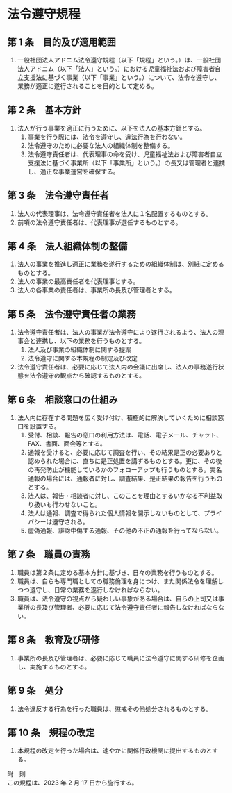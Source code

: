 # 法令遵守規程

## 第 1 条　目的及び適用範囲

1. 一般社団法人アドニム法令遵守規程（以下「規程」という。）は、一般社団法人アドニム（以下「法人」という。）における児童福祉法および障害者自立支援法に基づく事業（以下「事業」という。）について、法令を遵守し、業務が適正に遂行されることを目的として定める。

## 第 2 条　基本方針

1. 法人が行う事業を適正に行うために、以下を法人の基本方針とする。
   1. 事業を行う際には、法令を遵守し、違法行為を行わない。
   2. 法令遵守のために必要な法人の組織体制を整備する。
   3. 法令遵守責任者は、代表理事の命を受け、児童福祉法および障害者自立支援法に基づく事業所（以下「事業所」という。）の長又は管理者と連携し、適正な事業運営を確保する。

## 第 3 条　法令遵守責任者

1. 法人の代表理事は、法令遵守責任者を法人に１名配置するものとする。
2. 前項の法令遵守責任者は、代表理事が選任するものとする。

## 第 4 条　法人組織体制の整備

1. 法人の事業を推進し適正に業務を遂行するための組織体制は、別紙に定めるものとする。
2. 法人の事業の最高責任者を代表理事とする。
3. 法人の各事業の責任者は、事業所の長及び管理者とする。

## 第 5 条　法令遵守責任者の業務

1. 法令遵守責任者は、法人の事業が法令遵守により遂行されるよう、法人の理事会と連携し、以下の業務を行うものとする。
   1. 法人及び事業の組織体制に関する提案
   2. 法令遵守に関する本規程の制定及び改定
2. 法令遵守責任者は、必要に応じて法人内の会議に出席し、法人の事務遂行状態を法令遵守の観点から確認するものとする。

## 第 6 条　相談窓口の仕組み

1. 法人内に存在する問題を広く受け付け、積極的に解決していくために相談窓口を設置する。
   1. 受付、相談、報告の窓口の利用方法は、電話、電子メール、チャット、FAX、書面、面会等とする。
   2. 通報を受けると、必要に応じて調査を行い、その結果是正の必要ありと認められた場合に、直ちに是正処置を講ずるものとする。更に、その後の再発防止が機能しているかのフォローアップも行うものとする。実名通報の場合には、通報者に対し、調査結果、是正結果の報告を行うものとする。
   3. 法人は、報告・相談者に対し、このことを理由とするいかなる不利益取り扱いも行わせないこと。
   4. 法人は通報、調査で得られた個人情報を開示しないものとして、プライバシーは遵守される。
   5. 虚偽通報、誹謗中傷する通報、その他の不正の通報を行ってならない。

## 第 7 条　職員の責務

1. 職員は第２条に定める基本方針に基づき、日々の業務を行うものとする。
2. 職員は、自らも専門職としての職務倫理を身につけ、また関係法令を理解しつつ遵守し、日常の業務を遂行しなければならない。
3. 職員は、法令遵守の視点から疑わしい事象がある場合は、自らの上司又は事業所の長及び管理者、必要に応じて法令遵守責任者に報告しなければならない。

## 第 8 条　教育及び研修

1. 事業所の長及び管理者は、必要に応じて職員に法令遵守に関する研修を企画し、実施するものとする。

## 第 9 条　処分

1. 法令違反する行為を行った職員は、懲戒その他処分されるものとする。

## 第 10 条　規程の改定

1. 本規程の改定を行った場合は、速やかに関係行政機関に提出するものとする。

附　則  
この規程は、2023 年 2 月 17 日から施行する。
